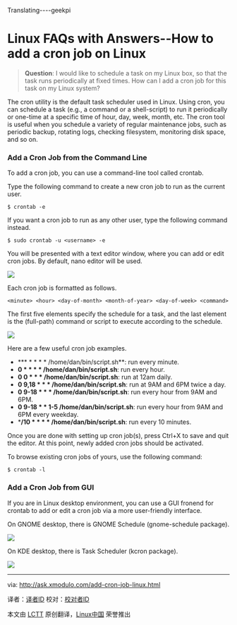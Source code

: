Translating----geekpi

Linux FAQs with Answers--How to add a cron job on Linux
================================================================================
> **Question**: I would like to schedule a task on my Linux box, so that the task runs periodically at fixed times. How can I add a cron job for this task on my Linux system?

The cron utility is the default task scheduler used in Linux. Using cron, you can schedule a task (e.g., a command or a shell-script) to run it periodically or one-time at a specific time of hour, day, week, month, etc. The cron tool is useful when you schedule a variety of regular maintenance jobs, such as periodic backup, rotating logs, checking filesystem, monitoring disk space, and so on.

### Add a Cron Job from the Command Line ###

To add a cron job, you can use a command-line tool called crontab.

Type the following command to create a new cron job to run as the current user.

    $ crontab -e

If you want a cron job to run as any other user, type the following command instead.

    $ sudo crontab -u <username> -e

You will be presented with a text editor window, where you can add or edit cron jobs. By default, nano editor will be used.

![](https://farm9.staticflickr.com/8586/16200331362_1385807ac0_b.jpg)

Each cron job is formatted as follows.

    <minute> <hour> <day-of-month> <month-of-year> <day-of-week> <command>

The first five elements specify the schedule for a task, and the last element is the (full-path) command or script to execute according to the schedule.

![](https://farm8.staticflickr.com/7472/16199272841_dffe0b2873_b.jpg)

Here are a few useful cron job examples.

- *** * * * * /home/dan/bin/script.sh**: run every minute.
- **0 * * * * /home/dan/bin/script.sh**: run every hour.
- **0 0 * * * /home/dan/bin/script.sh**: run at 12am daily.
- **0 9,18 * * * /home/dan/bin/script.sh**: run at 9AM and 6PM twice a day.
- **0 9-18 * * * /home/dan/bin/script.sh**: run every hour from 9AM and 6PM.
- **0 9-18 * * 1-5 /home/dan/bin/script.sh**: run every hour from 9AM and 6PM every weekday.
- ***/10 * * * * /home/dan/bin/script.sh**: run every 10 minutes. 

Once you are done with setting up cron job(s), press Ctrl+X to save and quit the editor. At this point, newly added cron jobs should be activated.

To browse existing cron jobs of yours, use the following command:

    $ crontab -l

### Add a Cron Job from GUI ###

If you are in Linux desktop environment, you can use a GUI fronend for crontab to add or edit a cron job via a more user-friendly interface.

On GNOME desktop, there is GNOME Schedule (gnome-schedule package).

![](https://farm8.staticflickr.com/7484/16015054699_d96f0e9b6a_c.jpg)

On KDE desktop, there is Task Scheduler (kcron package).

![](https://farm8.staticflickr.com/7473/16175298266_825376c901_c.jpg)

--------------------------------------------------------------------------------

via: http://ask.xmodulo.com/add-cron-job-linux.html

译者：[译者ID](https://github.com/译者ID)
校对：[校对者ID](https://github.com/校对者ID)

本文由 [LCTT](https://github.com/LCTT/TranslateProject) 原创翻译，[Linux中国](http://linux.cn/) 荣誉推出